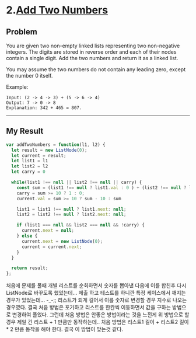 # 2.[Add Two Numbers](https://leetcode.com/problems/add-two-numbers/description/)

## Problem

You are given two non-empty linked lists representing two non-negative integers. The digits are stored in reverse order and each of their nodes contain a single digit. Add the two numbers and return it as a linked list.

You may assume the two numbers do not contain any leading zero, except the number 0 itself.

Example:

``` test
Input: (2 -> 4 -> 3) + (5 -> 6 -> 4)
Output: 7 -> 0 -> 8
Explanation: 342 + 465 = 807.
```

---

## My Result

``` js
var addTwoNumbers = function(l1, l2) {
  let result = new ListNode(0);
  let current = result;
  let list1 = l1
  let list2 = l2
  let carry = 0

  while(list1 !== null || list2 !== null || carry) {
    const sum = (list1 !== null ? list1.val : 0 ) + (list2 !== null ? list2.val : 0) + carry;
    carry = sum >= 10 ? 1 : 0;
    current.val = sum >= 10 ? sum - 10 : sum

    list1 = list1 !== null ? list1.next: null;
    list2 = list2 !== null ? list2.next: null;

    if (list1 === null && list2 === null && !carry) {
      current.next = null;
    } else {
      current.next = new ListNode(0);
      current = current.next;
    }
  }

  return result;
};
```

처음에 문제를 풀때 개별 리스트를 순회하면서 숫자를 뽑아낸 다음에 이를 합친후 다시 ListNode로 바꾸도록 했었는데... 제출 하고 테스트를 하니깐 특정 케이스에서 깨지는 경우가 있었는데... -_-;; 리스트가 되게 길어서 이를 숫자로 변경할 경우 지수로 나오는 경우였다. 결국 처음 방법은 포기하고 리스트를 한칸씩 이동하면서 값을 구하는 방법으로 변경하여 풀었다. 그런데 처음 방법은 안좋은 방법이라는 것을 느낀게 위 방법으로 할 경우 제일 긴 리스트 + 1 만큼만 동작하는데.. 처음 방법은 리스트1 길이 + 리스트2 길이 * 2 만큼 동작을 해야 한다. 결국 이 방법이 맞는것 같다.

